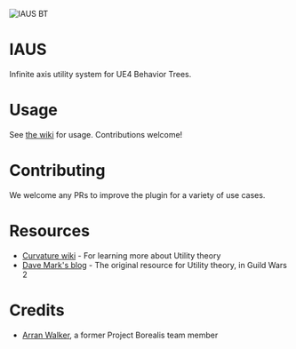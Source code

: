 ![IAUS BT](https://user-images.githubusercontent.com/2672245/130464073-edb55167-5f79-4daf-8957-37a71299dd93.png)


# IAUS

Infinite axis utility system for UE4 Behavior Trees.

# Usage

See [the wiki](https://github.com/ProjectBorealis/IAUS/wiki) for usage. Contributions welcome!

# Contributing

We welcome any PRs to improve the plugin for a variety of use cases.

# Resources

* [Curvature wiki](https://github.com/apoch/curvature/wiki) - For learning more about Utility theory
* [Dave Mark's blog](http://intrinsicalgorithm.com/IAonAI/) - The original resource for Utility theory, in Guild Wars 2

# Credits

* [Arran Walker](https://github.com/saracen), a former Project Borealis team member
